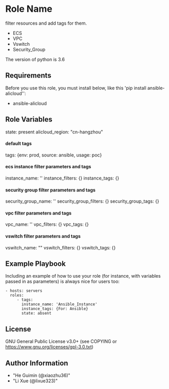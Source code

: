 Role Name
=========

filter resources and add tags for them.
- ECS
- VPC
- Vswitch
- Security_Group

The version of python is 3.6

Requirements
------------

Before you use this role, you must install below, like this 'pip install ansible-alicloud'':
- ansible-alicloud

Role Variables
--------------

state: present
alicloud_region: "cn-hangzhou"

#### default tags
tags: {env: prod, source: ansible, usage: poc}

#### ecs instance filter parameters and tags
instance_name: ''
instance_filters: {}
instance_tags: {}

#### security group filter parameters and tags
security_group_name: ''
security_group_filters: {}
security_group_tags: {}

#### vpc filter parameters and tags
vpc_name: ''
vpc_filters: {}
vpc_tags: {}

#### vswitch filter parameters and tags
vswitch_name: ""
vswitch_filters: {}
vswitch_tags: {}

Example Playbook
----------------

Including an example of how to use your role (for instance, with variables passed in as parameters) is always nice for users too:

    - hosts: servers
      roles:
         - tags:
           instance_name: 'Ansible_Instance'
           instance_tags: {For: Ansible}
           state: absent


License
-------

GNU General Public License v3.0+ (see COPYING or https://www.gnu.org/licenses/gpl-3.0.txt)

Author Information
------------------
- "He Guimin (@xiaozhu36)"
- "Li Xue (@lixue323)"